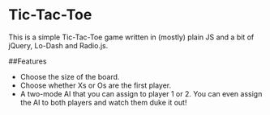 # Tic-Tac-Toe
This is a simple Tic-Tac-Toe game written in (mostly) plain JS and a bit of jQuery, Lo-Dash and Radio.js.

##Features
* Choose the size of the board.
* Choose whether Xs or Os are the first player.
* A two-mode AI that you can assign to player 1 or 2.  You can even assign the AI to both players and watch them duke it out!
